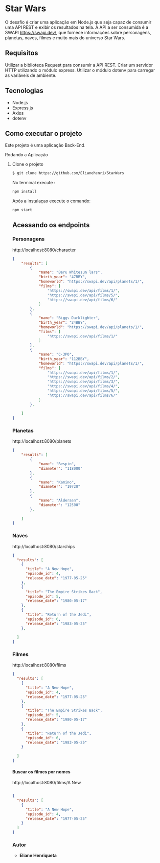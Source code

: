 # Star Wars

O desafio é criar uma aplicação em Node.js que seja capaz de consumir uma API REST e exibir os resultados na tela.
A API a ser consumida é a SWAPI https://swapi.dev/, que fornece informações sobre personagens, planetas, naves, filmes e muito mais do universo Star Wars.

## Requisitos
Utilizar a biblioteca Request para consumir a API REST.
Criar um servidor HTTP utilizando o módulo express.
Utilizar o módulo dotenv para carregar as variáveis de ambiente.

## Tecnologias
* Node.js 
* Express.js
* Axios
* dotenv
## Como executar o projeto

Este projeto é uma aplicação Back-End.

Rodando a Aplicação
<ol start="1">
<li>Clone o projeto </li>

```bash
$ git clone https://github.com/Elianehenri/StarWars

```
 No terminal execute :
````sh
npm install
````
Após a instalaçao execute o comando:

````sh
npm start
````


## Acessando os endpoints

### Personagens 
http://localhost:8080/character
```json
{
    "results": [
        {
            "name": "Beru Whitesun lars",
            "birth_year": "47BBY",
            "homeworld": "https://swapi.dev/api/planets/1/",
            "films": [
                "https://swapi.dev/api/films/1/",
                "https://swapi.dev/api/films/5/",
                "https://swapi.dev/api/films/6/"
            ]
        },
        {
            "name": "Biggs Darklighter",
            "birth_year": "24BBY",
            "homeworld": "https://swapi.dev/api/planets/1/",
            "films": [
                "https://swapi.dev/api/films/1/"
            ]
        },
        {
            "name": "C-3PO",
            "birth_year": "112BBY",
            "homeworld": "https://swapi.dev/api/planets/1/",
            "films": [
                "https://swapi.dev/api/films/1/",
                "https://swapi.dev/api/films/2/",
                "https://swapi.dev/api/films/3/",
                "https://swapi.dev/api/films/4/",
                "https://swapi.dev/api/films/5/",
                "https://swapi.dev/api/films/6/"
            ]
        },
        
    ]
}

```
### Planetas
http://localhost:8080/planets
```json
{
    "results": [
        {
            "name": "Bespin",
            "diameter": "118000"
        },
        {
            "name": "Kamino",
            "diameter": "19720"
        },
        {
            "name": "Alderaan",
            "diameter": "12500"
        },
     
    ]
}
```
### Naves
http://localhost:8080/starships
```json
{
  "results": [
    {
      "title": "A New Hope",
      "episode_id": 4,
      "release_date": "1977-05-25"
    },
    {
      "title": "The Empire Strikes Back",
      "episode_id": 5,
      "release_date": "1980-05-17"
    },
    {
      "title": "Return of the Jedi",
      "episode_id": 6,
      "release_date": "1983-05-25"
    },
  
  ]
}
```
### Filmes
http://localhost:8080/films
```json
{
  "results": [
    {
      "title": "A New Hope",
      "episode_id": 4,
      "release_date": "1977-05-25"
    },
    {
      "title": "The Empire Strikes Back",
      "episode_id": 5,
      "release_date": "1980-05-17"
    },
    {
      "title": "Return of the Jedi",
      "episode_id": 6,
      "release_date": "1983-05-25"
    }
  
  ]
}
```
#### Buscar   os filmes por nomes
http://localhost:8080/films/A New
```json

{
  "results": [
    {
      "title": "A New Hope",
      "episode_id": 4,
      "release_date": "1977-05-25"
    }
  ]
}

```


 
### Autor
* **Eliane Henriqueta**
